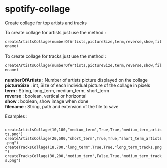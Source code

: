 # spotify-collage
Create collage for top artists and tracks

To create collage for artists just use the method :
<br>    <code> createArtistsCollage(numberOfArtists,pictureSize,term,reverse,show,filename)</code><br><br>
To create collage for tracks just use the method :
<br>    <code> createArtistsCollage(numberOfArtists,pictureSize,term,reverse,show,filename)</code><br><br>
  <b>numberOfArtists</b> : Number of artists picture displayed on the collage <br>
  <b>pictureSize</b> : int, Size of each individual picture of the collage in pixels<br>
  <b>term</b>        : String, long_term, medium_term, short_term <br>
  <b>reverse</b>     : boolean, vertical or horizontal<br>
  <b>show</b>        : boolean, show image when done<br>
  <b>filename</b>    : String, path and extension of the file to save<br>
  
  Examples : 
  
<code>
createArtistsCollage(10,100,"medium_term",True,True,"medium_term_artists.png")
createArtistsCollage(20,500,"short_term",True,True,"short_term_artists.png")</code>
  <code>
createTracksCollage(18,700,"long_term",True,True,"long_term_tracks.png")
createTracksCollage(30,200,"medium_term",False,True,"medium_term_tracks.png")
  </code>
